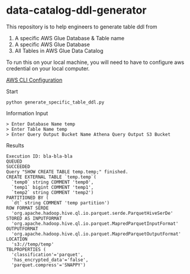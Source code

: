 # data-catalog-ddl-generator

This repository is to help engineers to generate table ddl from

1) A specific AWS Glue Database & Table name
2) A specific AWS Glue Database
3) All Tables in AWS Glue Data Catalog

To run this on your local machine, you will need to have to configure aws credential on your local computer.

[AWS CLI Configuration](https://docs.aws.amazon.com/cli/latest/userguide/cli-configure-quickstart.html)

Start
```
python generate_specific_table_ddl.py
```

Information Input
```
> Enter Database Name temp
> Enter Table Name temp
> Enter Query Output Bucket Name Athena Query Output S3 Bucket
```

Results
```
Execution ID: bla-bla-bla
QUEUED
SUCCEEDED
Query "SHOW CREATE TABLE temp.temp;" finished.
CREATE EXTERNAL TABLE `temp.temp`(
  `temp0` string COMMENT 'temp0',
  `temp1` bigint COMMENT 'temp1',
  `temp2` string COMMENT 'temp2')
PARTITIONED BY (
  `dt` string COMMENT 'temp partition')
ROW FORMAT SERDE
  'org.apache.hadoop.hive.ql.io.parquet.serde.ParquetHiveSerDe'
STORED AS INPUTFORMAT
  'org.apache.hadoop.hive.ql.io.parquet.MapredParquetInputFormat'
OUTPUTFORMAT
  'org.apache.hadoop.hive.ql.io.parquet.MapredParquetOutputFormat'
LOCATION
  's3://temp/temp'
TBLPROPERTIES (
  'classification'='parquet',
  'has_encrypted_data'='false',
  'parquet.compress'='SNAPPY')
```
